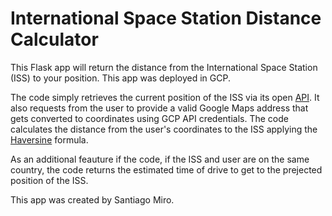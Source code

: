 # International Space Station Distance Calculator


This Flask app will return the distance from the International Space Station (ISS) to your position. This app was deployed in GCP.

The code simply retrieves the current position of the ISS via its open [API](http://open-notify.org/Open-Notify-API/ISS-Location-Now/). It also requests from the user to provide a valid Google Maps address that gets converted to coordinates using GCP API credentials. The code calculates the distance from the user's coordinates to the ISS applying the [Haversine](https://en.wikipedia.org/wiki/Haversine_formula) formula.

As an additional feauture if the code, if the ISS and user are on the same country, the code returns the estimated time of drive to get to the prejected position of the ISS. 

This app was created by Santiago Miro.
